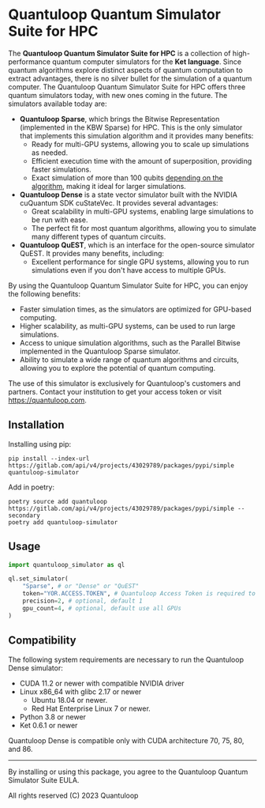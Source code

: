# Quantuloop Quantum Simulator Suite for HPC

The **Quantuloop Quantum Simulator Suite for HPC** is a collection of high-performance quantum computer simulators for the **Ket language**. Since quantum algorithms explore distinct aspects of quantum computation to extract advantages, there is no silver bullet for the simulation of a quantum computer. The Quantuloop Quantum Simulator Suite for HPC offers three quantum simulators today, with new ones coming in the future. The simulators available today are:

* **Quantuloop Sparse**, which brings the Bitwise Representation (implemented in the KBW Sparse) for HPC. This is the only simulator that implements this simulation algorithm and it provides many benefits:
  * Ready for multi-GPU systems, allowing you to scale up simulations as needed.
  * Efficient execution time with the amount of superposition, providing faster simulations.
  * Exact simulation of more than 100 qubits [depending on the algorithm](https://repositorio.ufsc.br/handle/123456789/231060), making it ideal for larger simulations.
* **Quantuloop Dense** is a state vector simulator built with the NVIDIA cuQuantum SDK cuStateVec. It provides several advantages:
  * Great scalability in multi-GPU systems, enabling large simulations to be run with ease.
  * The perfect fit for most quantum algorithms, allowing you to simulate many different types of quantum circuits.
* **Quantuloop QuEST**, which is an interface for the open-source simulator QuEST. It provides many benefits, including:
  * Excellent performance for single GPU systems, allowing you to run simulations even if you don't have access to multiple GPUs.

By using the Quantuloop Quantum Simulator Suite for HPC, you can enjoy the following benefits:

* Faster simulation times, as the simulators are optimized for GPU-based computing.
* Higher scalability, as multi-GPU systems, can be used to run large simulations.
* Access to unique simulation algorithms, such as the Parallel Bitwise implemented in the Quantuloop Sparse simulator.
* Ability to simulate a wide range of quantum algorithms and circuits, allowing you to explore the potential of quantum computing.

The use of this simulator is exclusively for Quantuloop's customers and partners. Contact your institution to get your access token or visit <https://quantuloop.com>.

## Installation  

Installing using pip:

```shell
pip install --index-url https://gitlab.com/api/v4/projects/43029789/packages/pypi/simple quantuloop-simulator
```

Add in poetry:

```shell
poetry source add quantuloop https://gitlab.com/api/v4/projects/43029789/packages/pypi/simple --secondary
poetry add quantuloop-simulator
```

## Usage

```py
import quantuloop_simulator as ql

ql.set_simulator(
    "Sparse", # or "Dense" or "QuEST"
    token="YOR.ACCESS.TOKEN", # Quantuloop Access Token is required to use the simulators 
    precision=2, # optional, default 1
    gpu_count=4, # optional, default use all GPUs
)
```

## Compatibility

The following system requirements are necessary to run the Quantuloop Dense simulator:

* CUDA 11.2 or newer with compatible NVIDIA driver
* Linux x86_64 with glibc 2.17 or newer
  * Ubuntu 18.04 or newer.
  * Red Hat Enterprise Linux 7 or newer.
* Python 3.8 or newer
* Ket 0.6.1 or newer

Quantuloop Dense is compatible only with CUDA architecture 70, 75, 80, and 86.

----

By installing or using this package, you agree to the Quantuloop Quantum Simulator Suite EULA.

All rights reserved (C) 2023 Quantuloop
